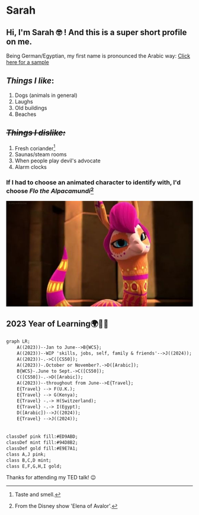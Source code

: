# Sarah

## Hi, I'm Sarah 🤓 ! And this is a super short profile on me.

Being German/Egyptian, my first name is pronounced the Arabic way: [Click here for a sample](https://github.com/WildCodeSchool/2023-01-EN-Berlin-Remote2-Markdown/blob/main/assets/keller-sarah.m4a?raw=true)

## ***Things I like***:
1. Dogs (animals in general)
2. Laughs
3. Old buildings
4. Beaches

## ***~~Things I dislike:~~***
1. Fresh coriander[^1]
2. Saunas/steam rooms
3. When people play devil's advocate
4. Alarm clocks

### If I had to choose an animated character to identify with, I'd choose *Flo the Alpacamundi*[^2]
![Flo the Alpacamundi](assets/keller-sarah_flo.jpeg)


## 2023 Year of Learning🌍📖✨

```mermaid
graph LR;
    A((2023))--Jan to June-->B{WCS};
    A((2023))--WIP 'skills, jobs, self, family & friends'-->J((2024));
    A((2023))-.->C([CS50]);
    A((2023))-.October or November?.->D([Arabic]);
    B{WCS}-.June to Sept.->C([CS50]);
    C([CS50])-.->D([Arabic]);
    A((2023))--throughout from June-->E{Travel};
    E{Travel} --> F(U.K.);
    E{Travel} --> G(Kenya);
    E{Travel} -.-> H(Switzerland);
    E{Travel} -.-> I(Egypt);
    D([Arabic])-->J((2024));
    E{Travel} -->J((2024));
    
    
classDef pink fill:#ED9ABD;
classDef mint fill:#94D8B2; 
classDef gold fill:#E9E7A1;
class A,J pink;
class B,C,D mint;
class E,F,G,H,I gold;
```
Thanks for attending my TED talk! 😉


[^1]: Taste and smell.
[^2]: From the Disney show 'Elena of Avalor'.
